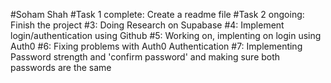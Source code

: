 #Soham Shah
#Task 1 complete: Create a readme file
#Task 2 ongoing: Finish the project
#3: Doing Research on Supabase
#4: Implement login/authentication using Github
#5: Working on, implenting on login using Auth0
#6: Fixing problems with Auth0 Authentication
#7: Implementing Password strength and 'confirm password' and making sure both passwords are the same